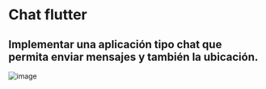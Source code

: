 # Chat flutter

## Implementar una aplicación tipo chat que permita enviar mensajes y también la ubicación.
![image](https://github.com/user-attachments/assets/818f2e9d-efcf-41d3-b482-77e431608bfb)
